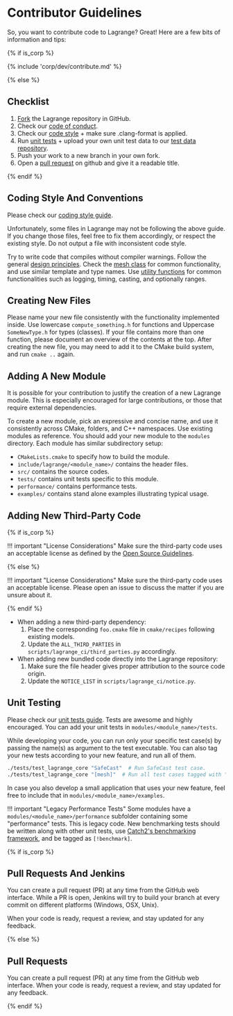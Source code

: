 # Contributor Guidelines

So, you want to contribute code to Lagrange? Great! Here are a few bits of information and tips:

{% if is_corp %}

{% include 'corp/dev/contribute.md' %}

{% else %}

## Checklist

1. [Fork](https://docs.github.com/en/get-started/quickstart/fork-a-repo) the Lagrange repository in
   GitHub.
2. Check our [code of conduct](https://github.com/adobe/lagrange/blob/main/CODE_OF_CONDUCT.md).
3. Check our [code style](code-style.md) + make sure .clang-format is applied.
4. Run [unit tests](unit-tests.md) + upload your own unit test data to our [test data
   repository](https://github.com/adobe/lagrange-test-data).
5. Push your work to a new branch in your own fork.
6. Open a [pull request](https://github.com/adobe/lagrange/pulls) on github and give it a readable
   title.

{% endif %}

## Coding Style And Conventions

Please check our [coding style guide](code-style.md).

Unfortunately, some files in Lagrange may not be following the above guide. If you change those
files, feel free to fix them accordingly, or respect the existing style. Do not output a file with
inconsistent code style.

Try to write code that compiles without compiler warnings. Follow the general [design
principles](../index.md). Check the [mesh class](../user/core/mesh.md) for common functionality, and
use similar template and type names. Use [utility functions](../user/core/utility-functions.md)
for common functionalities such as logging, timing, casting, and optionally ranges.

## Creating New Files

Please name your new file consistently with the functionality implemented inside. Use lowercase
`compute_something.h` for functions and Uppercase `SomeNewType.h` for types (classes). If your file
contains more than one function, please document an overview of the contents at the top. After
creating the new file, you may need to add it to the CMake build system, and run `cmake ..` again.

## Adding A New Module

It is possible for your contribution to justify the creation of a new Lagrange module. This is
especially encouraged for large contributions, or those that require external dependencies.

To create a new module, pick an expressive and concise name, and use it consistently across CMake,
folders, and C++ namespaces. Use existing modules as reference. You should add your new module to
the `modules` directory. Each module has similar subdirectory setup:

* `CMakeLists.cmake` to specify how to build the module.
* `include/lagrange/<module_name>/` contains the header files.
* `src/` contains the source codes.
* `tests/` contains unit tests specific to this module.
* `performance/` contains performance tests.
* `examples/` contains stand alone examples illustrating typical usage.

## Adding New Third-Party Code

{% if is_corp %}

!!! important "License Considerations"
    Make sure the third-party code uses an acceptable license as defined by the [Open Source
    Guidelines](https://wiki.corp.adobe.com/display/legalwiki/Open+Source+Guidelines+for+use+in+Adobe+Products+and+Services).

{% else %}

!!! important "License Considerations"
    Make sure the third-party code uses an acceptable license. Please open an issue to discuss the
    matter if you are unsure about it.

{% endif %}

- When adding a new third-party dependency:
    1. Place the corresponding `foo.cmake` file in `cmake/recipes` following existing models.
    2. Update the `ALL_THIRD_PARTIES` in `scripts/lagrange_ci/third_parties.py` accordingly.
- When adding new bundled code directly into the Lagrange repository:
    1. Make sure the file header gives proper attribution to the source code origin.
    2. Update the `NOTICE_LIST` in `scripts/lagrange_ci/notice.py`.

## Unit Testing

<!-- todo: a wiki page on why tests are awesome? Pretty sure we have material. @qzhou? -->
Please check our [unit tests guide](unit-tests.md). Tests are awesome and highly encouraged. You can
add your unit tests in `modules/<module_name>/tests`.

While developing your code, you can run only your specific test case(s) by passing the name(s) as
argument to the test executable. You can also tag your new tests according to your new feature, and
run all of them.

```sh
./tests/test_lagrange_core "SafeCast"  # Run SafeCast test case.
./tests/test_lagrange_core "[mesh]"  # Run all test cases tagged with "[mesh]"
```

In case you also develop a small application that uses your new feature, feel free to include that
in `modules/<module_name>/examples`.

!!! important "Legacy Performance Tests"
    Some modules have a `modules/<module_name>/performance` subfolder containing some "performance"
    tests. This is legacy code. New benchmarking tests should be written along with other unit
    tests, use [Catch2's benchmarking
    framework](https://github.com/catchorg/Catch2/blob/devel/docs/benchmarks.md), and be tagged as
    `[!benchmark]`.

{% if is_corp %}

## Pull Requests And Jenkins

You can create a pull request (PR) at any time from the GitHub web interface. While a PR is open,
Jenkins will try to build your branch at every commit on different platforms (Windows, OSX, Unix).

When your code is ready, request a review, and stay updated for any feedback.

{% else %}

## Pull Requests

You can create a pull request (PR) at any time from the GitHub web interface. <!-- While a PR is open, GitHub Actions will try to build your branch at every commit on different platforms (Windows, OSX, Unix). -->
When your code is ready, request a review, and stay updated for any feedback.

{% endif %}
